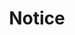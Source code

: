 ---
title: "Notice"
layout: tag
permalink: /tags/notice/
author_profile: true
sidebar_main: true
taxonomy: Notice
---